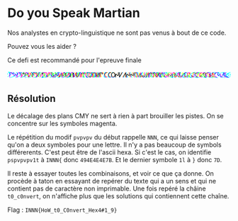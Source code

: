 # Do you Speak Martian

Nos analystes en crypto-linguistique ne sont pas venus à bout de ce code.

Pouvez vous les aider ?

Ce defi est recommandé pour l'epreuve finale

![](screenshot.png)

## Résolution

Le décalage des plans CMY ne sert à rien à part brouiller les pistes.
On se concentre sur les symboles magenta.

Le répétition du modif `pvpvpv` du début rappelle `NNN`, ce qui laisse penser qu'on a 
deux symboles pour une lettre. Il n'y a pas beaucoup de symbols différerents. 
C'est peut être de l'ascii hexa.
Si c'est le cas, on identifie `pspvpvpv1t` à `INNN{` donc `494E4E4E7B`. Et le dernier
symbole `1l` à `}` donc `7D`.

Il reste à essayer toutes les combinaisons, et voir ce que ça donne.
On procède à taton en essayant de repérer du texte qui a un sens et qui ne contient pas de caractère
non imprimable. Une fois repéré la châine `t0_c0nvert`, on n'affiche plus que les solutions
qui contiennent cette chaîne.

Flag : `INNN{HoW_t0_C0nvert_Hex4#1_9}`

